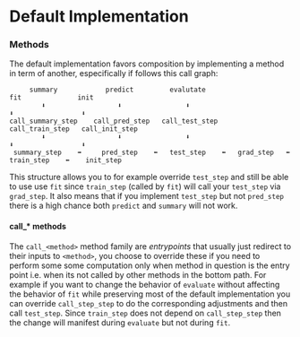 # Default Implementation

### Methods
The default implementation favors composition by implementing a method in term of another, especifically if follows this call graph:

```
     summary            predict         evalutate                            fit              init
        ⬇️                  ⬇️                ⬇️                                 ⬇️                 ⬇️
call_summary_step    call_pred_step   call_test_step                   call_train_step   call_init_step
        ⬇️                  ⬇️                ⬇️                                 ⬇️                 ⬇️
 summary_step    ➡️     pred_step    ⬅   test_step    ⬅   grad_step   ⬅   train_step    ⬅    init_step
```
This structure allows you to for example override `test_step` and still be able to use use `fit` since `train_step` (called by `fit`) will call your `test_step` via `grad_step`. It also means that if you implement `test_step` but not `pred_step` there is a high chance both `predict` and `summary` will not work.

#### call_* methods
The `call_<method>` method family are _entrypoints_ that usually just redirect to their inputs to `<method>`, you choose to override these if you need to perform some some computation only when method in question is the entry point i.e. when its not called by other methods in the bottom path. 
For example if you want to change the behavior of `evaluate` without affecting the behavior of `fit` while preserving most of the default implementation you can override `call_step_step` to do the corresponding adjustments and then call `test_step`. Since `train_step` does not depend on `call_step_step` then the change will  manifest during `evaluate` but not during `fit`.